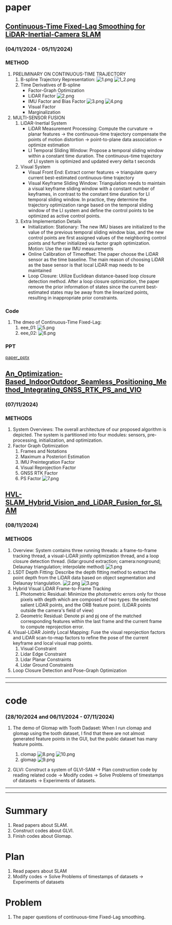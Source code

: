 # paper 
## [Continuous-Time Fixed-Lag Smoothing for LiDAR-Inertial-Camera SLAM](https://arxiv.org/abs/2302.07456)
### (04/11/2024 - 05/11/2024)
### METHOD
1. PRELIMINARY ON CONTINUOUS-TIME TRAJECTORY
    1) B-spline Trajectory Representation:
    ![1.png](https://github.com/zhangx297/2024-Weekly-Report/blob/main/Pictures%20of%20papers/B-spline_1.jpg)
    ![1_2.png](https://github.com/zhangx297/2024-Weekly-Report/blob/main/Pictures%20of%20papers/B-spline_2.jpg)
    2) Time Derivatives of B-spline
        * Factor-Graph Optimization
        * LiDAR Factor
        ![2.png](https://github.com/zhangx297/2024-Weekly-Report/blob/main/Pictures%20of%20papers/Deruvative_B-spline_1.jpg)
        * IMU Factor and Bias Factor
        ![3.png](https://github.com/zhangx297/2024-Weekly-Report/blob/main/Pictures%20of%20papers/Deruvative_B-spline_2.jpg)
        ![4.png](https://github.com/zhangx297/2024-Weekly-Report/blob/main/Pictures%20of%20papers/Deruvative_B-spline_3.jpg)
        * Visual Factor
        * Marginalization
2. MULTI-SENSOR FUSION
    1) LiDAR-Inertial System
        * LiDAR Measurement Processing: Compute the curvature → planar features → the continuous-time trajectory compensate the points of motion distortion → point-to-plane data association → optimize estimation  
        * LI Temporal Sliding Window: Propose a temporal sliding window within a constant time duration. The continuous-time trajectory of LI system is optimized and updated every delta t seconds
    2) Visual System
        * Visual Front End: Extract corner features → triangulate query current best-estimated continuous-time trajectory
        * Visual Keyframe Sliding Window: Triangulation needs to maintain a visual keyframe sliding window with a constant number of keyframes, in contrast to the constant time duration for LI temporal sliding window. In practice, they determine the trajectory optimization range based on the temporal sliding window of the LI system and define the control points to be optimized as active control points.  
    3) Extra Implementation Details
        * Initialization: Stationary: The new IMU biases are initialized to the value of the previous temporal sliding window bias, and the new control points are first assigned values of the neighboring control points and further initialized via factor graph optimization. Motion: Use the raw IMU measurements  
        * Online Calibration of Timeoffset: The paper choose the LiDAR sensor as the time baseline. The main reason of choosing LiDAR as the base sensor is that local LiDAR map needs to be maintained
        * Loop Closure: Utilize Euclidean distance-based loop closure detection method. After a loop closure optimization, the paper remove the prior information of states since the current best-estimated states may be away from the linearized points, resulting in inappropriate prior constraints.  

### Code
1. The dmeo of Continuous-Time Fixed-Lag: 
    1) eee_01:
    ![5.png](https://github.com/zhangx297/2024-Weekly-Report/blob/main/Pictures%20of%20papers/eee_01.png)
    2) eee_02:
    ![6.png](https://github.com/zhangx297/2024-Weekly-Report/blob/main/Pictures%20of%20papers/eee_02.png)
### PPT
[paper_pptx](https://github.com/zhangx297/2024-Weekly-Report/blob/main/Pictures%20of%20papers/%E8%AE%BA%E6%96%87%E6%B1%87%E6%8A%A5.pdf)

## [An_Optimization-Based_IndoorOutdoor_Seamless_Positioning_Method_Integrating_GNSS_RTK_PS_and_VIO](https://www.researchgate.net/publication/377251291_An_Optimization-Based_Indoor-Outdoor_Seamless_Positioning_Method_Integrating_GNSS_RTK_PS_and_VIO)
### (07/11/2024)
### METHODS
1. System Overviews: The overall architecture of our proposed algorithm is depicted. The system is partitioned into four modules: sensors, pre-processing, initialization, and optimization.
2. Factor Graph Optimization
    1) Frames and Notations
    2) Maximum a Posteriori Estimation
    3) IMU Preintegration Factor
    4) Visual Reprojection Factor
    5) GNSS RTK Factor
    6) PS Factor
    ![7.png](https://github.com/zhangx297/2024-Weekly-Report/blob/main/Pictures%20of%20papers/An_Optimization-Based_IndoorOutdoor_Seamless_Positioning_Method_Integrating_GNSS_RTK_PS_and_VIO_1.png)

## [HVL-SLAM_Hybrid_Vision_and_LiDAR_Fusion_for_SLAM](https://ieeexplore.ieee.org/document/10606294/)
### (08/11/2024)
### METHODS
1. Overview: System contains three running threads: a frame-to-frame tracking thread, a visual-LiDAR jointly optimization thread, and a loop closure detection thread. (lidar:ground extraction; camera:nonground; Delaunay triangulation; interpolate method)
![1.png](https://github.com/zhangx297/2024-Weekly-Report/blob/main/Pictures%20of%20papers/HVL-SLAM_Hybrid_Vision_and_LiDAR_Fusion_for_SLAM_1.png) 
2. LSDT Depth Fitting: Describe the depth fitting method to extract the point depth from the LiDAR data based on object segmentation and Delaunay triangulation.
![2.png](https://github.com/zhangx297/2024-Weekly-Report/blob/main/Pictures%20of%20papers/HVL-SLAM_Hybrid_Vision_and_LiDAR_Fusion_for_SLAM_2.png)
![3.png](https://github.com/zhangx297/2024-Weekly-Report/blob/main/Pictures%20of%20papers/HVL-SLAM_Hybrid_Vision_and_LiDAR_Fusion_for_SLAM_3.png.png)
3. Hybrid Visual LiDAR Frame-to-Frame Tracking
    1) Photometric Residual: Minimize the photometric errors only for those pixels with depth which are composed of two types: the selected salient LiDAR points, and the ORB feature point. (LiDAR points outside the camera's field of view)
    2) Geometric Residual: Denote pi and pj one of the matched corresponding features within the last frame and the current frame to compute reprojection error.
4. Visual-LiDAR Jointly Local Mapping:  Fuse the visual reprojection factors and LiDAR scan-to-map factors to refine the pose of the current keyframe and local visual map points.
    1) Visual Constraint
    2) Lidar Edge Constraint
    3) Lidar Planar Constraints
    4) Lidar Ground Constraints
5. Loop Closure Detection and Pose-Graph Optimization

---------------------------------------------------------------------------------------------------------------------
---------------------------------------------------------------------------------------------------------------------
# code
### (28/10/2024 and 06/11/2024 - 07/11/2024)
1. The demo of Glomap with Tooth Dadaset: When I run clomap and glomap using the tooth dataset, I find that there are not almost generated feature points in the GUI, but the public dataset has many feature points.  
    1) clomap
    ![8.png](https://github.com/zhangx297/2024-Weekly-Report/blob/main/Pictures%20of%20papers/clomap_tooth.png)
    ![10.png](https://github.com/zhangx297/2024-Weekly-Report/blob/main/Pictures%20of%20papers/clomap_tooth_2.png)
    2) glomap
    ![9.png](https://github.com/zhangx297/2024-Weekly-Report/blob/main/Pictures%20of%20papers/glomap_tooth.png)

2. GLVI: Construct a system of GLVI-SAM → Plan construction code by reading related code → Modify codes → Solve Problems of timestamps of datasets → Experiments of datasets.  

---------------------------------------------------------------------------------------------------------------------
---------------------------------------------------------------------------------------------------------------------

# Summary
1. Read papers about SLAM.
2. Construct codes about GLVI. 
3. Finish codes about Glomap.
# Plan
1. Read papers about SLAM
2. Modify codes → Solve Problems of timestamps of datasets → Experiments of datasets
# Problem
1. The paper questions of continuous-time Fixed-Lag smoothing.